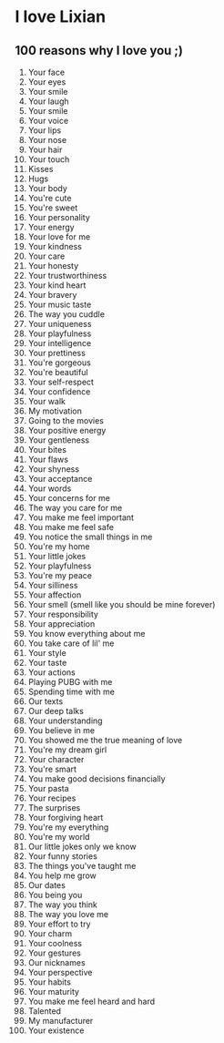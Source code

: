 # I love Lixian

## 100 reasons why I love you ;)

1. Your face  
2. Your eyes  
3. Your smile  
4. Your laugh  
5. Your smile  
6. Your voice  
7. Your lips  
8. Your nose  
9. Your hair  
10. Your touch  
11. Kisses  
12. Hugs  
13. Your body  
14. You're cute  
15. You're sweet  
16. Your personality  
17. Your energy  
18. Your love for me  
19. Your kindness  
20. Your care  
21. Your honesty  
22. Your trustworthiness  
23. Your kind heart  
24. Your bravery  
25. Your music taste  
26. The way you cuddle  
27. Your uniqueness  
28. Your playfulness  
29. Your intelligence  
30. Your prettiness  
31. You're gorgeous  
32. You're beautiful  
33. Your self-respect  
34. Your confidence  
35. Your walk  
36. My motivation  
37. Going to the movies  
38. Your positive energy  
39. Your gentleness  
40. Your bites  
41. Your flaws  
42. Your shyness  
43. Your acceptance  
44. Your words  
45. Your concerns for me  
46. The way you care for me  
47. You make me feel important  
48. You make me feel safe  
49. You notice the small things in me  
50. You're my home  
51. Your little jokes  
52. Your playfulness  
53. You're my peace  
54. Your silliness  
55. Your affection  
56. Your smell (smell like you should be mine forever)  
57. Your responsibility  
58. Your appreciation  
59. You know everything about me  
60. You take care of lil' me  
61. Your style  
62. Your taste  
63. Your actions  
64. Playing PUBG with me  
65. Spending time with me  
66. Our texts  
67. Our deep talks  
68. Your understanding  
69. You believe in me  
70. You showed me the true meaning of love  
71. You're my dream girl  
72. Your character  
73. You're smart  
74. You make good decisions financially  
75. Your pasta  
76. Your recipes  
77. The surprises  
78. Your forgiving heart  
79. You're my everything  
80. You're my world  
81. Our little jokes only we know  
82. Your funny stories  
83. The things you've taught me  
84. You help me grow  
85. Our dates  
86. You being you  
87. The way you think  
88. The way you love me  
89. Your effort to try  
90. Your charm  
91. Your coolness  
92. Your gestures  
93. Our nicknames  
94. Your perspective  
95. Your habits  
96. Your maturity  
97. You make me feel heard and hard  
98. Talented  
99. My manufacturer  
100. Your existence
